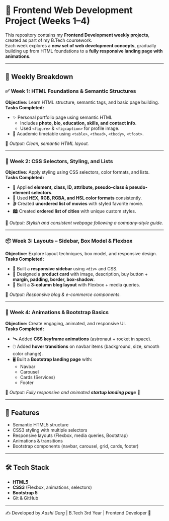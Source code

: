 # 🚀 Frontend Web Development Project (Weeks 1–4)

This repository contains my **Frontend Development weekly projects**, created as part of my B.Tech coursework.  
Each week explores a **new set of web development concepts**, gradually building up from HTML foundations to a **fully responsive landing page with animations**.

---

## 📅 Weekly Breakdown

### ✅ Week 1: HTML Foundations & Semantic Structures
**Objective:** Learn HTML structure, semantic tags, and basic page building.  
**Tasks Completed:**
- ✨ Personal portfolio page using semantic HTML
  - Includes **photo, bio, education, skills, and contact info**.
  - Used `<figure>` & `<figcaption>` for profile image.
- 📅 Academic timetable using `<table>`, `<thead>`, `<tbody>`, `<tfoot>`.

🔗 *Output: Clean, semantic HTML layout.*

---

### 🎨 Week 2: CSS Selectors, Styling, and Lists
**Objective:** Apply styling using CSS selectors, color formats, and lists.  
**Tasks Completed:**
- 🎨 Applied **element, class, ID, attribute, pseudo-class & pseudo-element selectors**.
- 🎨 Used **HEX, RGB, RGBA, and HSL color formats** consistently.
- 🎬 Created **unordered list of movies** with styled favorite movie.
- 🏙️ Created **ordered list of cities** with unique custom styles.

🔗 *Output: Stylish and consistent webpage following a company-style guide.*

---

### 📦 Week 3: Layouts – Sidebar, Box Model & Flexbox
**Objective:** Explore layout techniques, box model, and responsive design.  
**Tasks Completed:**
- 📂 Built a **responsive sidebar** using `<div>` and CSS.
- 🛒 Designed a **product card** with image, description, buy button + **margin, padding, border, box-shadow**.
- 📝 Built a **3-column blog layout** with Flexbox + media queries.

🔗 *Output: Responsive blog & e-commerce components.*

---

### 🚀 Week 4: Animations & Bootstrap Basics
**Objective:** Create engaging, animated, and responsive UI.  
**Tasks Completed:**
- 🛰️ Added **CSS keyframe animations** (astronaut + rocket in space).  
- 🖱️ Added **hover transitions** on navbar items (background, size, smooth color change).  
- 🖥️ Built a **Bootstrap landing page** with:
  - Navbar
  - Carousel
  - Cards (Services)
  - Footer  

🔗 *Output: Fully responsive and animated **startup landing page*** 🎉  

---

## 🌟 Features
- Semantic HTML5 structure  
- CSS3 styling with multiple selectors  
- Responsive layouts (Flexbox, media queries, Bootstrap)  
- Animations & transitions  
- Bootstrap components (navbar, carousel, grid, cards, footer)  

---

## 🛠️ Tech Stack
- **HTML5**  
- **CSS3** (Flexbox, animations, selectors)  
- **Bootstrap 5**  
- Git & GitHub  

---

✍️ Developed by *Aashi Garg* | B.Tech 3rd Year | Frontend Developer 🚀

